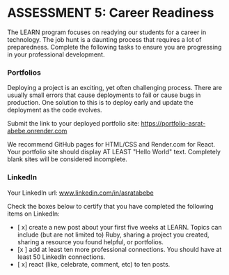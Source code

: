 # ASSESSMENT 5: Career Readiness

The LEARN program focuses on readying our students for a career in technology. The job hunt is a daunting process that requires a lot of preparedness. Complete the following tasks to ensure you are progressing in your professional development.

### Portfolios

Deploying a project is an exciting, yet often challenging process. There are usually small errors that cause deployments to fail or cause bugs in production. One solution to this is to deploy early and update the deployment as the code evolves.

Submit the link to your deployed portfolio site: https://portfolio-asrat-abebe.onrender.com

We recommend GitHub pages for HTML/CSS and Render.com for React. Your portfolio site should display AT LEAST "Hello World" text. Completely blank sites will be considered incomplete. 

### LinkedIn

Your LinkedIn url: www.linkedin.com/in/asratabebe 

Check the boxes below to certify that you have completed the following items on LinkedIn:

- [ x] create a new post about your first five weeks at LEARN. Topics can include (but are not limited to) Ruby, sharing a project you created, sharing a resource you found helpful, or portfolios.
- [x ] add at least ten more professional connections. You should have at least 50 LinkedIn connections.
- [ x] react (like, celebrate, comment, etc) to ten posts.
